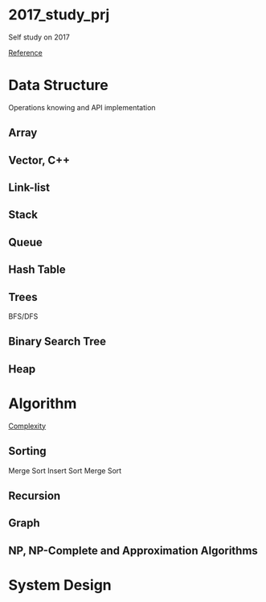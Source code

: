 # 2017_study_prj
Self study on 2017

[Reference](https://github.com/jwasham/google-interview-university)

# Data Structure
Operations knowing and API implementation
## Array
## Vector, C++
## Link-list
## Stack
## Queue
## Hash Table
## Trees
BFS/DFS
## Binary Search Tree
## Heap
# Algorithm
[Complexity](http://bigocheatsheet.com)
## Sorting
Merge Sort
Insert Sort
Merge Sort
## Recursion
## Graph
## NP, NP-Complete and Approximation Algorithms

# System Design
